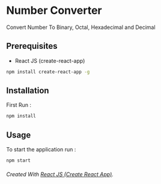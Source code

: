 # Number Converter

Convert Number To Binary, Octal, Hexadecimal and Decimal

## Prerequisites
* React JS (create-react-app)
```bash
npm install create-react-app -g
```

## Installation

First Run :

```bash
npm install
```

## Usage
To start the application run :

```bash
npm start
```

###### Created With [React JS (Create React App)](https://github.com/facebook/create-react-app).
